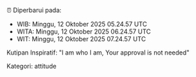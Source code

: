 ⏰ Diperbarui pada:
- WIB: Minggu, 12 Oktober 2025 05.24.57 UTC
- WITA: Minggu, 12 Oktober 2025 06.24.57 UTC
- WIT: Minggu, 12 Oktober 2025 07.24.57 UTC

Kutipan Inspiratif:
"I am who I am, Your approval is not needed"


Kategori: attitude

